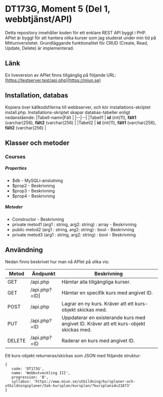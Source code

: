 # DT173G, Moment 5 (Del 1, webbtjänst/API)
Detta repository innehåller koden för ett enklare REST API byggt i PHP. APIet är byggt för att hantera olika kurser som jag studerat under min tid på Mittuniversitetet. 
Grundläggande funktionalitet för CRUD (Create, Read, Update, Delete) är implementerad.

## Länk
En liveversion av APIet finns tillgänglig på följande URL: [https://testserver.test/api.php](https://miun.se)


## Installation, databas
Kopiera över källkodsfilerna till webbserver, och kör installations-skriptet install.php.
Installations-skriptet skapar databas-tabeller enligt nedanstående:
|Tabell-namn|Fält  |
|--|--|
|Tabell1  | **id** (int(11), **fält1** (varchar(256), **fält2** (varchar(256)  |
|Tabell2  | **id** (int(11), **fält1** (varchar(256), **fält2** (varchar(256)  |

## Klasser och metoder
### Courses
##### Properties
* $db - MySQLi-anslutning
* $prop2 - Beskrivning
* $prop3 - Beskrivning
* $prop4 - Beskrivning

##### Metoder
* Constructor - Beskrivning
* private metod1 (arg1 : string, arg2: string) : array - Beskrivning
* public metod2 (arg1 : string, arg2: string) : bool - Beskrivning
* private metod3 (arg1 : string, arg2: string) : bool - Beskrivning


## Användning
Nedan finns beskrivet hur man nå APIet på olika vis:

|Metod  |Ändpunkt     |Beskrivning                                                                           |
|-------|-------------|--------------------------------------------------------------------------------------|
|GET    |/api.php     |Hämtar alla tillgängliga kurser.                                                      |
|GET    |/api.php?=ID]|Hämtar en specifik kurs med angivet ID.                                               |
|POST   |/api.php     |Lagrar en ny kurs. Kräver att ett kurs-objekt skickas med.                            |
|PUT    |/api.php?=ID |Uppdaterar en existerande kurs med angivet ID. Kräver att ett kurs-objekt skickas med.|
|DELETE |/api.php?=ID |Raderar en kurs med angivet ID.                                                       |

Ett kurs-objekt returneras/skickas som JSON med följande struktur:
```
{
   code: 'DT173G',
   name: 'Webbutveckling III',
   progression: 'B',
   syllabus: 'https://www.miun.se/utbildning/kursplaner-och-utbildningsplaner/Sok-kursplan/kursplan/?kursplanid=21873'
}
```